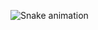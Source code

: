  ![Snake animation](https://github.com/rafaballerini2/rafaballerini2/blob/output/github-contribution-grid-snake.svg)
